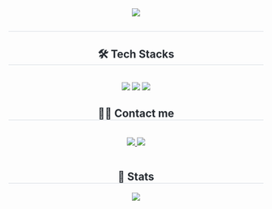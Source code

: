 <div align= "center">
    <img src="https://capsule-render.vercel.app/api?type=soft&color=0:aed4ff,100:466991&height=240&text=Woobi&animation=&fontColor=ffffff&fontSize=50" />
    </div>
    <div align= "center"> 
    <h2 style="border-bottom: 1px solid #d8dee4; color: #282d33;">  </h2>  
    <div style="font-weight: 700; font-size: 15px; text-align: center; color: #282d33;">  </div> 
    </div>
    <div align= "center">
    <h2 style="border-bottom: 1px solid #d8dee4; color: #282d33;"> 🛠️ Tech Stacks </h2> <br> 
    <div style="margin: 0 auto; text-align: center;" align= "center"> <img src="https://img.shields.io/badge/Swift-F05138?style=flat-square&logo=Swift&logoColor=white">
          <img src="https://img.shields.io/badge/Github-181717?style=flat-square&logo=Github&logoColor=white">
          <img src="https://img.shields.io/badge/IOS-000000?style=flat-square&logo=IOS&logoColor=white">
          </div>
    </div>
    <div align= "center">
    <h2 style="border-bottom: 1px solid #d8dee4; color: #282d33;"> 🧑‍💻 Contact me </h2> <br> 
    <div align= "center"> <a href=https://www.notion.so/WooBi-79a8bee29f8f4004b92660a2a645f540> <img src="https://img.shields.io/badge/Notion-000000?style=flat-square&logo=Notion&logoColor=white&link=https://www.notion.so/WooBi-79a8bee29f8f4004b92660a2a645f540"> </a>
         <a href=mailto:woobios97@gmail.com> <img src="https://img.shields.io/badge/Gmail-EA4335?style=flat-square&logo=Gmail&logoColor=white&link=mailto:woobios97@gmail.com"> </a>
          </div>  <br> 
    <div align= "center">  </div> 
    </div>
    <div align= "center"> 
    <h2 style="border-bottom: 1px solid #d8dee4; color: #282d33;"> 🏅 Stats </h2> <div align= "center"> <img src="https://github-readme-stats.vercel.app/api?username=Woobios97&bg_color=180,779ecb,00000000&title_color=ffffff&text_color=ffffff"
         />  </div> 
    </div>
    
